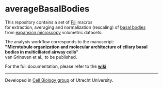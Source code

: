 # averageBasalBodies

This repository contains a set of [Fiji](https://fiji.sc/) macros   
for extraction, averaging and normalization (rescaling) of [basal bodies](https://en.wikipedia.org/wiki/Basal_body)  
from [expansion microscopy](https://en.wikipedia.org/wiki/Expansion_microscopy) volumetric datasets. 

The analysis workflow corresponds to the manuscript:  
**"Microtubule organization and molecular architecture of ciliary basal bodies in multiciliated airway cells"**   
van Grinsven et al., to be published.  

For the full documentation, please refer to the **[wiki](https://github.com/UU-cellbiology/extractBasalBodies/wiki)**.

----------

Developed in <a href='http://cellbiology.science.uu.nl/'>Cell Biology group</a> of Utrecht University.  
   


